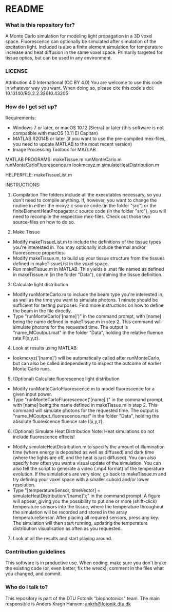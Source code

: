 # README #

### What is this repository for? ###

A Monte Carlo simulation for modeling light propagation in a 3D voxel space.
Fluorescence can optionally be simulated after simulation of the excitation light.
Included is also a finite element simulation for temperature increase and heat diffusion in the same voxel space.
Primarily targeted for tissue optics, but can be used in any environment.

### LICENSE ###

Attribution 4.0 International (CC BY 4.0)
You are welcome to use this code in whatever way you want. When doing so, please cite this code's doi: 10.13140/RG.2.2.32610.43205

### How do I get set up? ###

Requirements:
- Windows 7 or later, or macOS 10.12 (Sierra) or later (this software is not compatible with macOS 10.11 El Capitan)
- MATLAB R2014B or later (if you want to use the pre-compiled mex-files, you need to update MATLAB to the most recent version)
 - Image Processing Toolbox for MATLAB

MATLAB PROGRAMS:
makeTissue.m
runMonteCarlo.m
runMonteCarloFluorescence.m
lookmcxyz.m
simulateHeatDistribution.m

HELPERFILE:
makeTissueList.m

INSTRUCTIONS:
1. Compilation
The folders include all the executables necessary, so you don't need to compile anything. If, however, you want to change the routine in either the mcxyz.c source code (in the folder "src") or the finiteElementHeatPropagator.c source code (in the folder "src"), you will need to recompile the respective mex-files. Check out those two source-files on how to do so.

2. Make Tissue
- Modify makeTissueList.m to include the definitions of the tissue types you're interested in. You may optionally include thermal and/or fluorescence properties.
- Modify makeTissue.m, to build up your tissue structure from the tissues defined in makeTissueList in the voxel space.
- Run makeTissue.m in MATLAB. This yields a .mat file named as defined in makeTissue.m (in the folder "Data"), containing the tissue definition.

3. Calculate light distribution
- Modify runMonteCarlo.m to include the beam type you're interested in, as well as the time you want to simulate photons. 1 minute should be sufficient for testing purposes. Find more instructions on how to define the beam in the file directly.
- Type "runMonteCarlo('[name]')" in the command prompt, with [name] being the name defined in makeTissue.m in step 2. This command will simulate photons for the requested time. The output is "name_MCoutput.mat" in the folder "Data", holding the relative fluence rate F(x,y,z).

4. Look at results using MATLAB:
- lookmcxyz('[name]') will be automatically called after runMonteCarlo, but can also be called independently to inspect the outcome of earlier Monte Carlo runs.

5. (Optional) Calculate fluorescence light distribution
- Modify runMonteCarloFluorescence.m to model fluorescence for a given input power.
- Type "runMonteCarloFluorescence('[name]')" in the command prompt, with [name] being the name defined in makeTissue.m in step 2. This command will simulate photons for the requested time. The output is "name_MCoutput_fluorescence.mat" in the folder "Data", holding the absolute fluorescence fluence rate I(x,y,z).

6. (Optional) Simulate Heat Distribution
Note: Heat simulations do not include fluorescence effects!
- Modify simulateHeatDistribution.m to specify the amount of illumination time (where energy is deposited as well as diffused) and dark time (where the lights are off, and the heat is just diffused). You can also specify how often you want a visual update of the simulation. You can also tell the script to generate a video (.mp4 format) of the temperature evolution. If the simulations are very slow, go back to makeTissue.m and try defining your voxel space with a smaller cuboid and/or lower resolution. 
- Type "[temperatureSensor, timeVector] = simulateHeatDistribution('[name]');" in the command prompt. A figure will appear, giving you the possibility to put one or more (shift-click) temperature sensors into the tissue, where the temperature throughout the simulation will be recorded and stored in the array temperatureSensor. After placing all required sensors, press any key. The simulation will then start running, updating the temperature distribution visualisation as often as you requested.

7. Look at all the results and start playing around.

### Contribution guidelines ###

This software is in productive use. When coding, make sure you don't brake the existing code (or, even better, fix the wreck), comment in the files what you changed, and commit.

### Who do I talk to? ###

This repository is part of the DTU Fotonik "biophotonics" team.
The main responsible is Anders Kragh Hansen: ankrh@fotonik.dtu.dk
